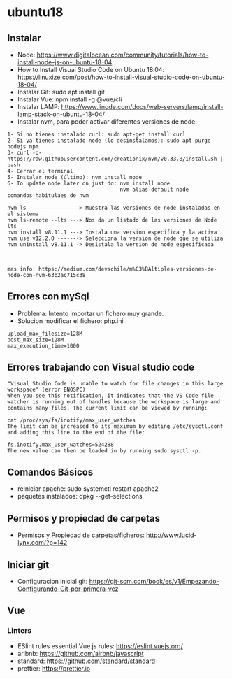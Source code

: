 # ubuntu18

## Instalar

* Node: https://www.digitalocean.com/community/tutorials/how-to-install-node-js-on-ubuntu-18-04
* How to Install Visual Studio Code on Ubuntu 18.04: https://linuxize.com/post/how-to-install-visual-studio-code-on-ubuntu-18-04/
* Instalar Git:  sudo apt install git
* Instalar Vue: npm install -g @vue/cli
* Instalar LAMP: https://www.linode.com/docs/web-servers/lamp/install-lamp-stack-on-ubuntu-18-04/
* Instalar nvm, para poder activar diferentes versiones de node:
```
1- Si no tienes instalado curl: sudo apt-get install curl
2- Si ya tienes instalado node (lo desinstalamos): sudo apt purge nodejs npm
3- curl -o- https://raw.githubusercontent.com/creationix/nvm/v0.33.8/install.sh | bash   
4- Cerrar el terminal
5- Instalar node (último): nvm install node
6- To update node later on just do: nvm install node
                                    nvm alias default node
comandos habitulaes de nvm

nvm ls ----------------> Muestra las versiones de node instaladas en el sistema
nvm ls-remote --lts ---> Nos da un listado de las versiones de Node lts
nvm install v8.11.1 ---> Instala una version especifica y la activa
nvm use v12.2.0 -------> Selecciona la version de node que se utiliza
nvm uninstall v8.11.1 -> Desistala la version de node especificada


 
mas info: https://medium.com/devschile/m%C3%BAltiples-versiones-de-node-con-nvm-63b2ac715c38
```

## Errores con mySql

* Problema: Intento importar un fichero muy grande.
* Solucion modificar el fichero: php.ini

```
upload_max_filesize=128M
post_max_size=128M
max_execution_time=1000
```


## Errores trabajando con Visual studio code

```
"Visual Studio Code is unable to watch for file changes in this large workspace" (error ENOSPC)
When you see this notification, it indicates that the VS Code file watcher is running out of handles because the workspace is large and contains many files. The current limit can be viewed by running:

cat /proc/sys/fs/inotify/max_user_watches
The limit can be increased to its maximum by editing /etc/sysctl.conf and adding this line to the end of the file:

fs.inotify.max_user_watches=524288
The new value can then be loaded in by running sudo sysctl -p.
```

## Comandos Básicos

* reiniciar apache: sudo systemctl restart apache2
* paquetes instalados: dpkg --get-selections


## Permisos y propiedad de carpetas

* Permisos y Propiedad de carpetas/ficheros: http://www.lucid-lynx.com/?p=142

## Iniciar git

* Configuracion inicial git: https://git-scm.com/book/es/v1/Empezando-Configurando-Git-por-primera-vez

## Vue
### Linters

* ESlint rules essential Vue.js rules: https://eslint.vuejs.org/
* aribnb: https://github.com/airbnb/javascript
* standard: https://github.com/standard/standard
* prettier: https://prettier.io

